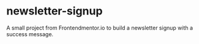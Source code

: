 # newsletter-signup
A small project from Frontendmentor.io to build a newsletter signup with a success message.
